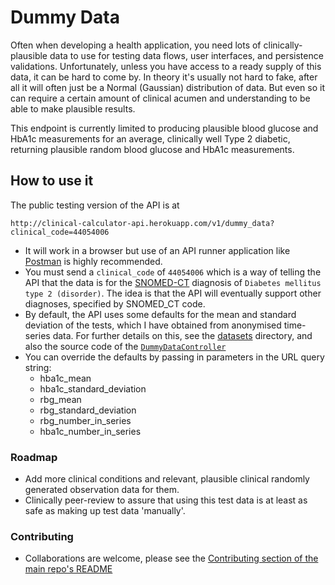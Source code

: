 # Dummy Data

Often when developing a health application, you need lots of clinically-plausible data to use for testing data flows, user interfaces, and persistence validations. Unfortunately, unless you have access to a ready supply of this data, it can be hard to come by. In theory it's usually not hard to fake, after all it will often just be a Normal (Gaussian) distribution of data. But even so it can require a certain amount of clinical acumen and understanding to be able to make plausible results.

This endpoint is currently limited to producing plausible blood glucose and HbA1c measurements for an average, clinically well Type 2 diabetic, returning plausible random blood glucose and HbA1c measurements.

## How to use it
The public testing version of the API is at

    http://clinical-calculator-api.herokuapp.com/v1/dummy_data?clinical_code=44054006

* It will work in a browser but use of an API runner application like [Postman](https://www.getpostman.com/) is highly recommended.
* You must send a `clinical_code` of `44054006` which is a way of telling the API that the data is for the [SNOMED-CT](https://en.wikipedia.org/wiki/SNOMED_CT) diagnosis of `Diabetes mellitus type 2 (disorder)`. The idea is that the API will eventually support other diagnoses, specified by SNOMED_CT code.
* By default, the API uses some defaults for the mean and standard deviation of the tests, which I have obtained from anonymised time-series data. For further details on this, see the [datasets](../../datasets) directory, and also the source code of the [`DummyDataController`](../../app/controllers/dummy_data_controller.rb)
* You can override the defaults by passing in parameters in the URL query string:
  - hba1c_mean
  - hba1c_standard_deviation
  - rbg_mean
  - rbg_standard_deviation
  - rbg_number_in_series
  - hba1c_number_in_series

### Roadmap
* Add more clinical conditions and relevant, plausible clinical randomly generated observation data for them.
* Clinically peer-review to assure that using this test data is at least as safe as making up test data 'manually'.

### Contributing
* Collaborations are welcome, please see the [Contributing section of the main repo's README](../../README.md)
